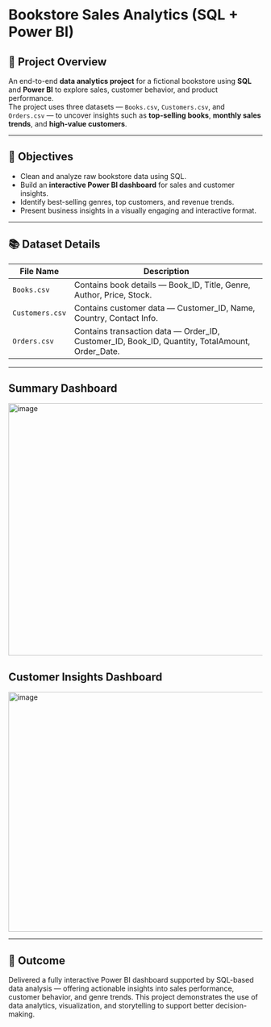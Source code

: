 # Bookstore Sales Analytics (SQL + Power BI)

## 🧾 Project Overview  
An end-to-end **data analytics project** for a fictional bookstore using **SQL** and **Power BI** to explore sales, customer behavior, and product performance.  
The project uses three datasets — `Books.csv`, `Customers.csv`, and `Orders.csv` — to uncover insights such as **top-selling books**, **monthly sales trends**, and **high-value customers**.

---

## 🎯 Objectives  
- Clean and analyze raw bookstore data using SQL.  
- Build an **interactive Power BI dashboard** for sales and customer insights.  
- Identify best-selling genres, top customers, and revenue trends.  
- Present business insights in a visually engaging and interactive format.

---

## 📚 Dataset Details  

| File Name | Description |
|------------|-------------|
| `Books.csv` | Contains book details — Book_ID, Title, Genre, Author, Price, Stock. |
| `Customers.csv` | Contains customer data — Customer_ID, Name, Country, Contact Info. |
| `Orders.csv` | Contains transaction data — Order_ID, Customer_ID, Book_ID, Quantity, TotalAmount, Order_Date. |

---
## Summary Dashboard
<img width="900" height="501" alt="image" src="https://github.com/user-attachments/assets/54a6650a-02f0-45f0-941e-5c858e99d9dc" />

## Customer Insights Dashboard
<img width="897" height="476" alt="image" src="https://github.com/user-attachments/assets/86b65b82-0e75-46ee-adff-03e6c51260b8" />

---
## 🚀 Outcome

Delivered a fully interactive Power BI dashboard supported by SQL-based data analysis — offering actionable insights into sales performance, customer behavior, and genre trends.
This project demonstrates the use of data analytics, visualization, and storytelling to support better decision-making.



